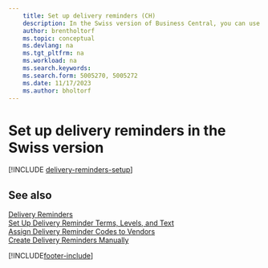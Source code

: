```yaml
---
    title: Set up delivery reminders (CH)
    description: In the Swiss version of Business Central, you can use purchase delivery reminders to remind vendors about overdue deliveries.
    author: brentholtorf
    ms.topic: conceptual
    ms.devlang: na
    ms.tgt_pltfrm: na
    ms.workload: na
    ms.search.keywords:
    ms.search.form: 5005270, 5005272
    ms.date: 11/17/2023
    ms.author: bholtorf
---
```

# Set up delivery reminders in the Swiss version

[!INCLUDE [delivery-reminders-setup](../includes/ATCHDE/delivery-reminders-setup.md)]

## See also

[Delivery Reminders](delivery-reminders.md)  
[Set Up Delivery Reminder Terms, Levels, and Text](how-to-set-up-delivery-reminder-terms-levels-and-text.md)  
[Assign Delivery Reminder Codes to Vendors](how-to-assign-delivery-reminder-codes-to-vendors.md)  
[Create Delivery Reminders Manually](how-to-create-delivery-reminders-manually.md)


[!INCLUDE[footer-include](../../includes/footer-banner.md)]